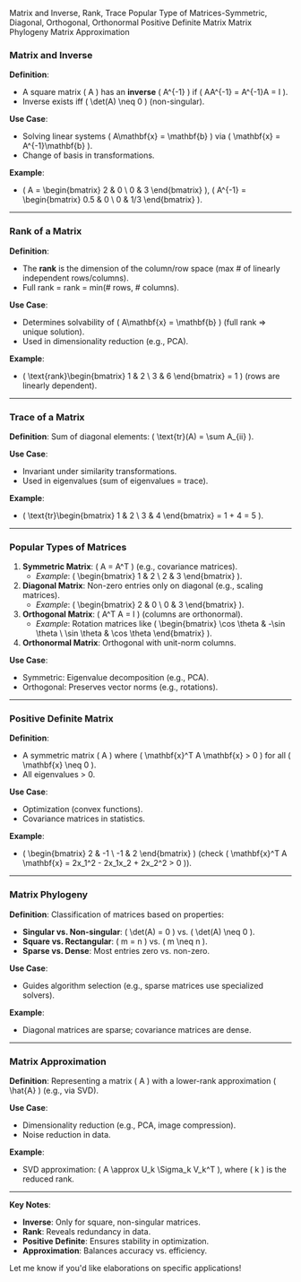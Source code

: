 Matrix and Inverse, Rank, Trace
Popular Type of Matrices-Symmetric, Diagonal, Orthogonal, Orthonormal
Positive Definite Matrix
Matrix Phylogeny
Matrix Approximation

### **Matrix and Inverse**  
**Definition**:  
- A square matrix \( A \) has an **inverse** \( A^{-1} \) if \( AA^{-1} = A^{-1}A = I \).  
- Inverse exists iff \( \det(A) \neq 0 \) (non-singular).  

**Use Case**:  
- Solving linear systems \( A\mathbf{x} = \mathbf{b} \) via \( \mathbf{x} = A^{-1}\mathbf{b} \).  
- Change of basis in transformations.  

**Example**:  
- \( A = \begin{bmatrix} 2 & 0 \\ 0 & 3 \end{bmatrix} \), \( A^{-1} = \begin{bmatrix} 0.5 & 0 \\ 0 & 1/3 \end{bmatrix} \).  

---  

### **Rank of a Matrix**  
**Definition**:  
- The **rank** is the dimension of the column/row space (max # of linearly independent rows/columns).  
- Full rank = rank = min(# rows, # columns).  

**Use Case**:  
- Determines solvability of \( A\mathbf{x} = \mathbf{b} \) (full rank ⇒ unique solution).  
- Used in dimensionality reduction (e.g., PCA).  

**Example**:  
- \( \text{rank}\begin{bmatrix} 1 & 2 \\ 3 & 6 \end{bmatrix} = 1 \) (rows are linearly dependent).  

---  

### **Trace of a Matrix**  
**Definition**: Sum of diagonal elements: \( \text{tr}(A) = \sum A_{ii} \).  

**Use Case**:  
- Invariant under similarity transformations.  
- Used in eigenvalues (sum of eigenvalues = trace).  

**Example**:  
- \( \text{tr}\begin{bmatrix} 1 & 2 \\ 3 & 4 \end{bmatrix} = 1 + 4 = 5 \).  

---  

### **Popular Types of Matrices**  
1. **Symmetric Matrix**: \( A = A^T \) (e.g., covariance matrices).  
   - *Example*: \( \begin{bmatrix} 1 & 2 \\ 2 & 3 \end{bmatrix} \).  
2. **Diagonal Matrix**: Non-zero entries only on diagonal (e.g., scaling matrices).  
   - *Example*: \( \begin{bmatrix} 2 & 0 \\ 0 & 3 \end{bmatrix} \).  
3. **Orthogonal Matrix**: \( A^T A = I \) (columns are orthonormal).  
   - *Example*: Rotation matrices like \( \begin{bmatrix} \cos \theta & -\sin \theta \\ \sin \theta & \cos \theta \end{bmatrix} \).  
4. **Orthonormal Matrix**: Orthogonal with unit-norm columns.  

**Use Case**:  
- Symmetric: Eigenvalue decomposition (e.g., PCA).  
- Orthogonal: Preserves vector norms (e.g., rotations).  

---  

### **Positive Definite Matrix**  
**Definition**:  
- A symmetric matrix \( A \) where \( \mathbf{x}^T A \mathbf{x} > 0 \) for all \( \mathbf{x} \neq 0 \).  
- All eigenvalues > 0.  

**Use Case**:  
- Optimization (convex functions).  
- Covariance matrices in statistics.  

**Example**:  
- \( \begin{bmatrix} 2 & -1 \\ -1 & 2 \end{bmatrix} \) (check \( \mathbf{x}^T A \mathbf{x} = 2x_1^2 - 2x_1x_2 + 2x_2^2 > 0 \)).  

---  

### **Matrix Phylogeny**  
**Definition**: Classification of matrices based on properties:  
- **Singular vs. Non-singular**: \( \det(A) = 0 \) vs. \( \det(A) \neq 0 \).  
- **Square vs. Rectangular**: \( m = n \) vs. \( m \neq n \).  
- **Sparse vs. Dense**: Most entries zero vs. non-zero.  

**Use Case**:  
- Guides algorithm selection (e.g., sparse matrices use specialized solvers).  

**Example**:  
- Diagonal matrices are sparse; covariance matrices are dense.  

---  

### **Matrix Approximation**  
**Definition**: Representing a matrix \( A \) with a lower-rank approximation \( \hat{A} \) (e.g., via SVD).  

**Use Case**:  
- Dimensionality reduction (e.g., PCA, image compression).  
- Noise reduction in data.  

**Example**:  
- SVD approximation: \( A \approx U_k \Sigma_k V_k^T \), where \( k \) is the reduced rank.  

---  
**Key Notes**:  
- **Inverse**: Only for square, non-singular matrices.  
- **Rank**: Reveals redundancy in data.  
- **Positive Definite**: Ensures stability in optimization.  
- **Approximation**: Balances accuracy vs. efficiency.  

Let me know if you'd like elaborations on specific applications!